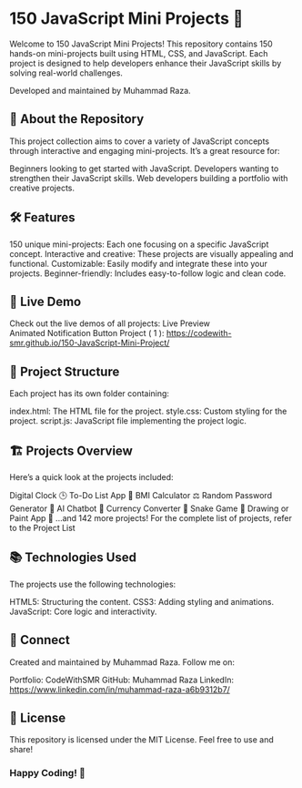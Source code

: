 # 150 JavaScript Mini Projects 🚀
Welcome to 150 JavaScript Mini Projects!
This repository contains 150 hands-on mini-projects built using HTML, CSS, and JavaScript. Each project is designed to help developers enhance their JavaScript skills by solving real-world challenges.

Developed and maintained by Muhammad Raza.


## 🚀 About the Repository
This project collection aims to cover a variety of JavaScript concepts through interactive and engaging mini-projects. It’s a great resource for:

Beginners looking to get started with JavaScript.
Developers wanting to strengthen their JavaScript skills.
Web developers building a portfolio with creative projects.


## 🛠️ Features
150 unique mini-projects: Each one focusing on a specific JavaScript concept.
Interactive and creative: These projects are visually appealing and functional.
Customizable: Easily modify and integrate these into your projects.
Beginner-friendly: Includes easy-to-follow logic and clean code.

## 🔗 Live Demo
Check out the live demos of all projects: Live Preview
<br/>
Animated Notification Button Project ( 1 ): https://codewith-smr.github.io/150-JavaScript-Mini-Project/


## 📁 Project Structure
Each project has its own folder containing:

index.html: The HTML file for the project.
style.css: Custom styling for the project.
script.js: JavaScript file implementing the project logic.


## 🏗️ Projects Overview
Here’s a quick look at the projects included:

Digital Clock 🕒
To-Do List App 📝
BMI Calculator ⚖️
Random Password Generator 🔐
AI Chatbot 🤖
Currency Converter 💱
Snake Game 🐍
Drawing or Paint App 🎨
...and 142 more projects!
For the complete list of projects, refer to the Project List


## 📚 Technologies Used
The projects use the following technologies:

HTML5: Structuring the content.
CSS3: Adding styling and animations.
JavaScript: Core logic and interactivity.


## 🤝 Connect
Created and maintained by Muhammad Raza.
Follow me on:

Portfolio: CodeWithSMR
GitHub: Muhammad Raza
LinkedIn: https://www.linkedin.com/in/muhammad-raza-a6b9312b7/


## 📜 License
This repository is licensed under the MIT License. Feel free to use and share!

### Happy Coding! 🎉
